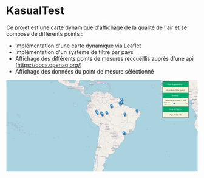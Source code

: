 # KasualTest

Ce projet est une carte dynamique d'affichage de la qualité de l'air et se compose de différents points : 

- Implémentation d'une carte dynamique via Leaflet
- Implémentation d'un système de filtre par pays
- Affichage des différents points de mesures reccueillis auprès d'une api (https://docs.openaq.org/)
- Affichage des données du point de mesure sélectionné 

![readme illustration image](https://github.com/mf1511/KasualTest/blob/main/kasual-test/public/assets/readme%20img%20kasual.png?raw=true)
